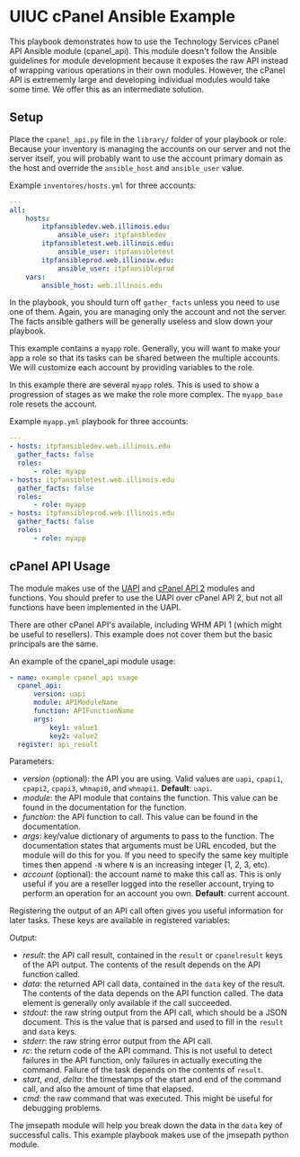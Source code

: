 # UIUC cPanel Ansible Example

This playbook demonstrates how to use the Technology Services cPanel
API Ansible module (cpanel_api). This module doesn't follow the
Ansible guidelines for module development because it exposes the raw
API instead of wrapping various operations in their own modules.
However, the cPanel API is extrememly large and developing individual
modules would take some time. We offer this as an intermediate
solution.

## Setup

Place the `cpanel_api.py` file in the `library/` folder of your
playbook or role. Because your inventory is managing the accounts
on our server and not the server itself, you will probably want to
use the account primary domain as the host and override the `ansible_host`
and `ansible_user` value.

Example `inventores/hosts.yml` for three accounts:

```yaml
---
all:
    hosts:
        itpfansibledev.web.illinois.edu:
            ansible_user: itpfansbledev
        itpfansibletest.web.illinois.edu:
            ansible_user: itpfansibletest
        itpfansibleprod.web.illinoiw.edu:
            ansible_user: itpfansibleprod
    vars:
        ansible_host: web.illinois.edu
```

In the playbook, you should turn off `gather_facts` unless you need to
use one of them. Again, you are managing only the account and not the
server. The facts ansible gathers will be generally useless and slow
down your playbook.

This example contains a `myapp` role. Generally, you will want to make
your app a role so that its tasks can be shared between the multiple
accounts. We will customize each account by providing variables to
the role.

In this example there are several `myapp` roles. This is used to show
a progression of stages as we make the role more complex. The `myapp_base`
role resets the account.

Example `myapp.yml` playbook for three accounts:

```yaml
---
- hosts: itpfansibledev.web.illinois.edu
  gather_facts: false
  roles:
      - role: myapp
- hosts: itpfansibletest.web.illinois.edu
  gather_facts: false
  roles:
      - role: myapp
- hosts: itpfansibleprod.web.illinois.edu
  gather_facts: false
  roles:
      - role: myapp
```

## cPanel API Usage

The module makes use of the [UAPI](https://documentation.cpanel.net/display/DD/Guide+to+UAPI)
and [cPanel API 2](https://documentation.cpanel.net/display/DD/Guide+to+cPanel+API+2)
modules and functions. You should prefer to use the UAPI over cPanel API 2,
but not all functions have been implemented in the UAPI.

There are other cPanel API's available, including WHM API 1 (which might
be useful to resellers). This example does not cover them but the basic
principals are the same.

An example of the cpanel_api module usage:

```yaml
- name: example cpanel_api usage
  cpanel_api:
      version: uapi
      module: APIModuleName
      function: APIFunctionName
      args:
          key1: value1
          key2: value2
  register: api_result
```

Parameters:
- *version* (optional): the API you are using. Valid values are `uapi`,
    `cpapi1`, `cpapi2`, `cpapi3`, `whmapi0`, and `whmapi1`.
    **Default**: `uapi`.
- *module*: the API module that contains the function. This value can be
    found in the documentation for the function.
- *function*: the API function to call. This value can be found in the
    documentation.
- *args*: key/value dictionary of arguments to pass to the function. The
    documentation states that arguments must be URL encoded, but the
    module will do this for you. If you need to specify the same key
    multiple times then append `-N` where `N` is an increasing
    integer (1, 2, 3, etc).
- *account* (optional): the account name to make this call as. This is
    only useful if you are a reseller logged into the reseller
    account, trying to perform an operation for an account you own.
    **Default**: current account.

Registering the output of an API call often gives you useful information
for later tasks. These keys are available in registered variables:

Output:
- *result*: the API call result, contained in the `result` or `cpanelresult`
    keys of the API output. The contents of the result depends on the
    API function called.
- *data*: the returned API call data, contained in the `data` key of
    the result. The contents of the data depends on the API function
    called. The data element is generally only available if the call
    succeeded.
- *stdout*: the raw string output from the API call, which should be
    a JSON document. This is the value that is parsed and used to fill
    in the `result` and `data` keys.
- *stderr*: the raw string error output from the API call.
- *rc*: the return code of the API command. This is not useful to detect
    failures in the API function, only failures in actually executing
    the command. Failure of the task depends on the contents of `result`.
- *start*, *end*, *delta*: the timestamps of the start and end of the
    command call, and also the amount of time that elapsed.
- *cmd*: the raw command that was executed. This might be useful for
    debugging problems.

The jmsepath module will help you break down the data in the `data` key
of successful calls. This example playbook makes use of the jmsepath
python module.
